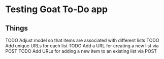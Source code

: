 # Testing Goat To-Do app

## Things
TODO Adjust model so that items are associated with different lists
TODO Add unique URLs for each list
TODO Add a URL for creating a new list via POST
TODO Add URLs for adding a new item to an existing list via POST